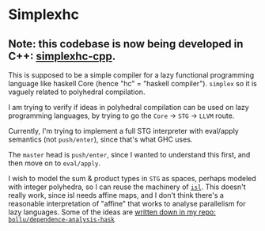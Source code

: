 # Simplexhc

## Note: this codebase is now being developed in C++: [simplexhc-cpp](https://github.com/bollu/simplexhc-cpp).

This is supposed to be a simple compiler for a lazy functional programming language
like haskell Core (hence "hc" = "haskell compiler"). `simplex` so it is vaguely related to polyhedral compilation.

I am trying to verify if ideas in polyhedral compilation can be used on lazy
programming languages, by trying to go the `Core` -> `STG` -> `LLVM` route.

Currently, I'm trying to implement a full STG interpreter with eval/apply semantics (not `push/enter`), since that's what GHC uses.

The `master` head is `push/enter`, since I wanted to understand this first, and then move on to `eval/apply`.

I wish to model the sum & product types in `STG` as spaces, perhaps modeled with integer polyhedra, so I can reuse the machinery of [`isl`](http://isl.gforge.inria.fr/). This doesn't really work, since isl needs affine maps, and I don't think there's a reasonable interpretation of "affine" that works to analyse parallelism for lazy languages. Some of the ideas are [written down in my repo: `bollu/dependence-analysis-hask`](https://github.com/bollu/dependence-analysis-hask)

